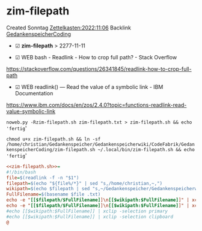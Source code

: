 # zim-filepath
Created Sonntag [Zettelkasten:2022:11:06]()
Backlink [GedankenspeicherCoding](../GedankenspeicherCoding.md)

* ☑ **zim-filepath**  >  2277-11-11



* ☑ WEB bash - Readlink - How to crop full path? - Stack Overflow 

 <https://stackoverflow.com/questions/26341845/readlink-how-to-crop-full-path>

* ☑ WEB readlink() — Read the value of a symbolic link - IBM Documentation 

 <https://www.ibm.com/docs/en/zos/2.4.0?topic=functions-readlink-read-value-symbolic-link>

  ``noweb.py -Rzim-filepath.sh zim-filepath.txt > zim-filepath.sh && echo 'fertig``'


``chmod u+x zim-filepath.sh && ln -sf /home/christian/Gedankenspeicher/Gedankenspeicherwiki/CodeFabrik/GedankenspeicherCoding/zim-filepath.sh ~/.local/bin/zim-filepath.sh && echo 'fertig``'


```ini
<<zim-filepath.sh>>=
#!/bin/bash
file=$(readlink -f -n "$1")
filepath=$(echo "${file%/*}" | sed "s,/home/christian,~,")
wikipath=$(echo $filepath | sed "s,~/Gedankenspeicher/Gedankenspeicherwiki/,," | sed "s,/,:,g")
FullFilename=$(basename $file .txt)
echo -e "[[$filepath/$FullFilename]]\n[[$wikipath:$FullFilename]]" | xclip -selection primary
echo -e "[[$filepath/$FullFilename]]\n[[$wikipath:$FullFilename]]" | xclip -selection clipboard
#echo [[$wikipath:$FullFilename]] | xclip -selection primary
#echo [[$wikipath:$FullFilename]] | xclip -selection clipboard
@
```

